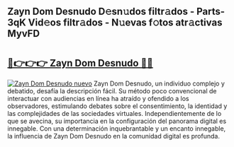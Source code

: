 ## Zayn Dom Desnudo D𝚎sn𝚞dos filtr𝚊dos - Parts-3qK Vid𝚎os filtr𝚊dos - N𝚞evas f𝚘tos atr𝚊ctivas MyvFD

# <h2><a href="http://mbc7wd.tromn.icu/?c=Zayn+Dom+Desnudo">🔗👉👉👉 Zayn Dom Desnudo 🔗🔗</a></h2>

[![Zayn Dom Desnudo nuevo](https://i.imgur.com/pEAQMta.gif)](http://mbc7wd.tromn.icu/?c=Zayn+Dom+Desnudo)
Zayn Dom Desnudo, un individuo complejo y debatido, desafía la descripción fácil. Su método poco convencional de interactuar con audiencias en línea ha atraído y ofendido a los observadores, estimulando debates sobre el consentimiento, la identidad y las complejidades de las sociedades virtuales. Independientemente de lo que se avecina, su importancia en la configuración del panorama digital es innegable. Con una determinación inquebrantable y un encanto innegable, la influencia de Zayn Dom Desnudo en la comunidad digital es profunda.
